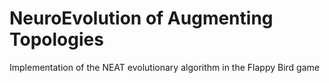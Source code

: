  # NeuroEvolution of Augmenting Topologies

 Implementation of the NEAT evolutionary algorithm in the Flappy Bird game
